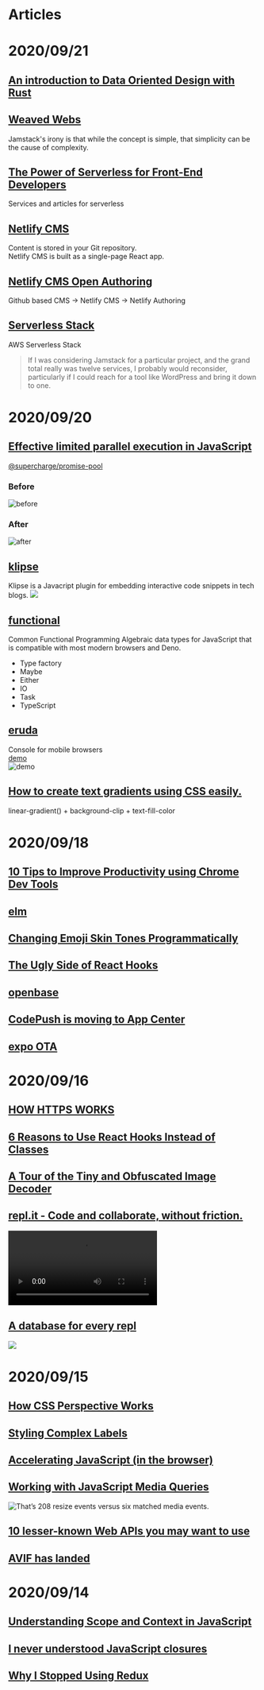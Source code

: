 # Articles

# 2020/09/21
## [An introduction to Data Oriented Design with Rust](https://jamesmcm.github.io/blog/2020/07/25/intro-dod/)
## [Weaved Webs](https://css-tricks.com/weaved-webs/)
Jamstack's irony is that while the concept is simple, that simplicity can be the cause of complexity.
## [The Power of Serverless for Front-End Developers](https://serverless.css-tricks.com/)
Services and articles for serverless
## [Netlify CMS](https://www.netlifycms.org/)
Content is stored in your Git repository.\
Netlify CMS is built as a single-page React app.
## [Netlify CMS Open Authoring](https://css-tricks.com/netlify-cms-open-authoring/)
Github based CMS -> Netlify CMS -> Netlify Authoring
## [Serverless Stack](https://serverless-stack.com/)
AWS Serverless Stack

> If I was considering Jamstack for a particular project, and the grand total really was twelve services, I probably would reconsider, particularly if I could reach for a tool like WordPress and bring it down to one.

# 2020/09/20
## [Effective limited parallel execution in JavaScript](https://medium.com/@arsenyyankovsky/effective-limited-parallel-execution-in-javascript-ea2a1fb9a632)
[@supercharge/promise-pool](https://github.com/supercharge/promise-pool)
### Before
![before](https://miro.medium.com/max/700/1*JKOyeGsdb01Skh3oz8-8Bg.png)
### After
![after](https://miro.medium.com/max/700/1*p0wnV6WLTPniBGkdhQN_ZA.png)

## [klipse](https://github.com/viebel/klipse)
Klipse is a Javacript plugin for embedding interactive code snippets in tech blogs.
![](https://raw.githubusercontent.com/viebel/klipse/master/images/javascript-snippet.gif)
## [functional](https://github.com/sebastienfilion/functional)
Common Functional Programming Algebraic data types for JavaScript that is compatible with most modern browsers and Deno.
- Type factory
- Maybe
- Either
- IO
- Task
- TypeScript

## [eruda](https://github.com/liriliri/eruda)
Console for mobile browsers\
[demo](https://eruda.liriliri.io)\
![demo](https://raw.githubusercontent.com/liriliri/eruda/master/doc/qrcode.png)

## [How to create text gradients using CSS easily.](https://dev.to/tejash023/how-to-create-text-gradients-using-css-easily-1kac)
linear-gradient() + background-clip + text-fill-color

# 2020/09/18
## [10 Tips to Improve Productivity using Chrome Dev Tools](https://blog.bitsrc.io/10-tips-to-improve-productivity-using-chrome-dev-tools-7918fc8203f3)
## [elm](https://elm-lang.org/)
## [Changing Emoji Skin Tones Programmatically](https://css-tricks.com/changing-emoji-skin-tones-programmatically/)
## [The Ugly Side of React Hooks](https://medium.com/swlh/the-ugly-side-of-hooks-584f0f8136b6)
## [openbase](https://openbase.io/)
## [CodePush is moving to  App Center](https://microsoft.github.io/code-push/)
## [expo OTA](https://docs.expo.io/guides/configuring-ota-updates/)

# 2020/09/16
## [HOW HTTPS WORKS](https://howhttps.works/)
## [6 Reasons to Use React Hooks Instead of Classes](https://blog.bitsrc.io/6-reasons-to-use-react-hooks-instead-of-classes-7e3ee745fe04)
## [A Tour of the Tiny and Obfuscated Image Decoder](http://eastfarthing.com/blog/2020-09-14-decoder/)
## [repl.it - Code and collaborate, without friction.](https://repl.it/)
![](https://cms.repl.it/assets/landing.mp4)
## [A database for every repl](https://blog.repl.it/database)
![](https://blog.repl.it/images/database/database1.gif)

# 2020/09/15
## [How CSS Perspective Works](https://css-tricks.com/how-css-perspective-works/)
## [Styling Complex Labels](https://cloudfour.com/thinks/styling-complex-labels/)
## [Accelerating JavaScript (in the browser)](https://hyphaebeast.club/writing/accelerating-js/)
## [Working with JavaScript Media Queries](https://css-tricks.com/working-with-javascript-media-queries/)
![That’s 208 resize events versus six matched media events.](https://i0.wp.com/css-tricks.com/wp-content/uploads/2020/08/image-48.png?w=600&ssl=1)
## [10 lesser-known Web APIs you may want to use](https://blog.greenroots.info/10-lesser-known-web-apis-you-may-want-to-use-ckejv75cr012y70s158n85yhn)
## [AVIF has landed](https://jakearchibald.com/2020/avif-has-landed/)

# 2020/09/14
## [Understanding Scope and Context in JavaScript](http://ryanmorr.com/understanding-scope-and-context-in-javascript/)
## [I never understood JavaScript closures](https://medium.com/dailyjs/i-never-understood-javascript-closures-9663703368e8)
## [Why I Stopped Using Redux](https://dev.to/g_abud/why-i-quit-redux-1knl)
